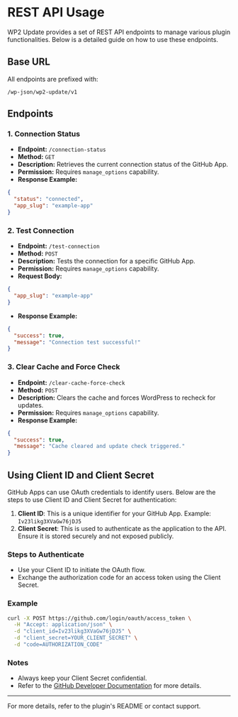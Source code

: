 # REST API Usage

WP2 Update provides a set of REST API endpoints to manage various plugin functionalities. Below is a detailed guide on how to use these endpoints.

## Base URL
All endpoints are prefixed with:
```
/wp-json/wp2-update/v1
```

## Endpoints

### 1. **Connection Status**
- **Endpoint:** `/connection-status`
- **Method:** `GET`
- **Description:** Retrieves the current connection status of the GitHub App.
- **Permission:** Requires `manage_options` capability.
- **Response Example:**
```json
{
  "status": "connected",
  "app_slug": "example-app"
}
```

### 2. **Test Connection**
- **Endpoint:** `/test-connection`
- **Method:** `POST`
- **Description:** Tests the connection for a specific GitHub App.
- **Permission:** Requires `manage_options` capability.
- **Request Body:**
```json
{
  "app_slug": "example-app"
}
```
- **Response Example:**
```json
{
  "success": true,
  "message": "Connection test successful!"
}
```

### 3. **Clear Cache and Force Check**
- **Endpoint:** `/clear-cache-force-check`
- **Method:** `POST`
- **Description:** Clears the cache and forces WordPress to recheck for updates.
- **Permission:** Requires `manage_options` capability.
- **Response Example:**
```json
{
  "success": true,
  "message": "Cache cleared and update check triggered."
}
```

## Using Client ID and Client Secret

GitHub Apps can use OAuth credentials to identify users. Below are the steps to use Client ID and Client Secret for authentication:

1. **Client ID**: This is a unique identifier for your GitHub App. Example: `Iv23likg3XVaGw76jDJ5`
2. **Client Secret**: This is used to authenticate as the application to the API. Ensure it is stored securely and not exposed publicly.

### Steps to Authenticate
- Use your Client ID to initiate the OAuth flow.
- Exchange the authorization code for an access token using the Client Secret.

### Example
```bash
curl -X POST https://github.com/login/oauth/access_token \
  -H "Accept: application/json" \
  -d "client_id=Iv23likg3XVaGw76jDJ5" \
  -d "client_secret=YOUR_CLIENT_SECRET" \
  -d "code=AUTHORIZATION_CODE"
```

### Notes
- Always keep your Client Secret confidential.
- Refer to the [GitHub Developer Documentation](https://docs.github.com/en/developers/apps) for more details.

---

For more details, refer to the plugin's README or contact support.